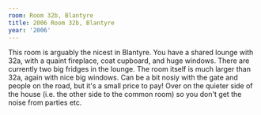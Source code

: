 ```yaml
---
room: Room 32b, Blantyre
title: 2006 Room 32b, Blantyre
year: '2006'
---
```


This room is arguably the nicest in Blantyre. You have a shared lounge with 32a, with a quaint fireplace, coat cupboard, and huge windows.  There are currently two big fridges in the lounge.  The room itself is much larger than 32a, again with nice big windows.  Can be a bit nosiy with the gate and people on the road, but it's a small price to pay!  Over on the quieter side of the house (i.e. the other side to the common room) so you don't get the noise from parties etc.